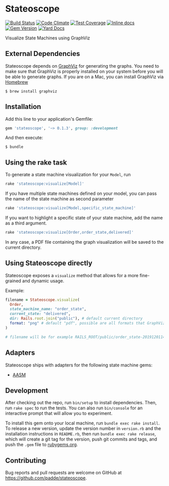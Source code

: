 # Stateoscope

[![Build Status](https://travis-ci.org/padde/stateoscope.svg)](https://travis-ci.org/padde/stateoscope)
[![Code Climate](https://codeclimate.com/github/padde/stateoscope/badges/gpa.svg)](https://codeclimate.com/github/padde/stateoscope)
[![Test Coverage](https://codeclimate.com/github/padde/stateoscope/badges/coverage.svg)](https://codeclimate.com/github/padde/stateoscope/coverage)
[![Inline docs](http://inch-ci.org/github/padde/stateoscope.svg?branch=master)](http://inch-ci.org/github/padde/stateoscope)
[![Gem Version](https://badge.fury.io/rb/stateoscope.svg)](https://badge.fury.io/rb/stateoscope)
[![Yard Docs](http://img.shields.io/badge/yard-docs-blue.svg)](http://www.rubydoc.info/gems/stateoscope)

Visualize State Machines using GraphViz

## External Dependencies

Stateoscope depends on [GraphViz](http://www.graphviz.org/) for generating the
graphs. You need to make sure that GraphViz is properly installed on your system
before you will be able to generate graphs. If you are on a Mac, you can install
GraphViz via [Homebrew](http://brew.sh/)

```
$ brew install graphviz
```

## Installation

Add this line to your application's Gemfile:

```ruby
gem 'stateoscope', '~> 0.1.3', group: :development
```

And then execute:

    $ bundle

## Using the rake task

To generate a state machine visualization for your `Model`, run

```ruby
rake 'stateoscope:visualize[Model]'
```

If you have multiple state machines defined on your model, you can pass the name
of the state machine as second parameter

```ruby
rake 'stateoscope:visualize[Model,specific_state_machine]'
```

If you want to highlight a specific state of your state machine, add the name as a third argument.

```ruby
rake 'stateoscope:visualize[Order,order_state,delivered]'
```

In any case, a PDF file containing the graph visualization will be saved to
the current directory.

## Using Stateoscope directly

Stateoscope exposes a `visualize` method that allows for a more fine-grained and dynamic usage.

Example:

```ruby
filename = Stateoscope.visualize(
  Order,
  state_machine_name: "order_state",
  current_state: "delivered",
  dir: Rails.root.join("public"), # default current directory
  format: "png" # default "pdf", possible are all formats that GraphViz supports
)

# filename will be for example RAILS_ROOT/public/order_state-20191201145422.png
```

## Adapters

Stateoscope ships with adapters for the following state machine gems:

- [AASM](https://github.com/aasm/aasm)

## Development

After checking out the repo, run `bin/setup` to install dependencies. Then, run `rake spec` to run the tests. You can also run `bin/console` for an interactive prompt that will allow you to experiment.

To install this gem onto your local machine, run `bundle exec rake install`. To release a new version, update the version number in `version.rb` and the installation instructions in `README.rb`, then run `bundle exec rake release`, which will create a git tag for the version, push git commits and tags, and push the `.gem` file to [rubygems.org](https://rubygems.org).

## Contributing

Bug reports and pull requests are welcome on GitHub at https://github.com/padde/stateoscope.
